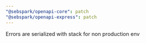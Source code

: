 ```yaml
---
"@sebspark/openapi-core": patch
"@sebspark/openapi-express": patch
---
```


Errors are serialized with stack for non production env
